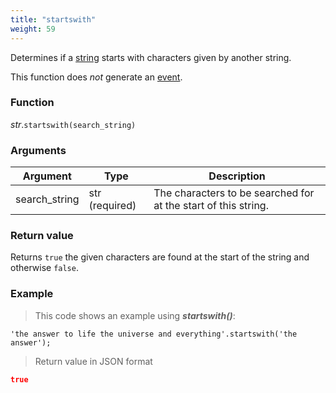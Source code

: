 ```yaml
---
title: "startswith"
weight: 59
---
```


Determines if a [string](..) starts with characters given by another string.

This function does *not* generate an [event](../../../overview/events).

### Function

*str*.`startswith(search_string)`

### Arguments

Argument | Type | Description
-------- | ---- | -----------
search_string | str (required) | The characters to be searched for at the start of this string.

### Return value

Returns `true` the given characters are found at the start of the string and otherwise `false`.

### Example

> This code shows an example using ***startswith()***:

```thingsdb,json_response
'the answer to life the universe and everything'.startswith('the answer');
```

> Return value in JSON format

```json
true
```
